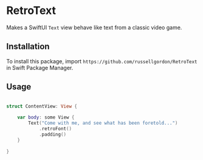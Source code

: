 # RetroText

Makes a SwiftUI `Text` view behave like text from a classic video game.

## Installation

To install this package, import `https://github.com/russellgordon/RetroText` in Swift Package Manager.

## Usage

```swift

struct ContentView: View {
    
    var body: some View {
        Text("Come with me, and see what has been foretold...")
            .retroFont()
            .padding()
    }
    
}

```
